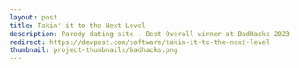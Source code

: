 ```yaml
---
layout: post
title: Takin' it to the Next Level
description: Parody dating site - Best Overall winner at BadHacks 2023
redirect: https://devpost.com/software/takin-it-to-the-next-level
thumbnail: project-thumbnails/badhacks.png
---
```


